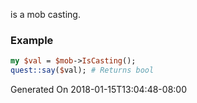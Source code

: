 is a mob casting.
### Example

```perl
my $val = $mob->IsCasting();
quest::say($val); # Returns bool
```


Generated On 2018-01-15T13:04:48-08:00